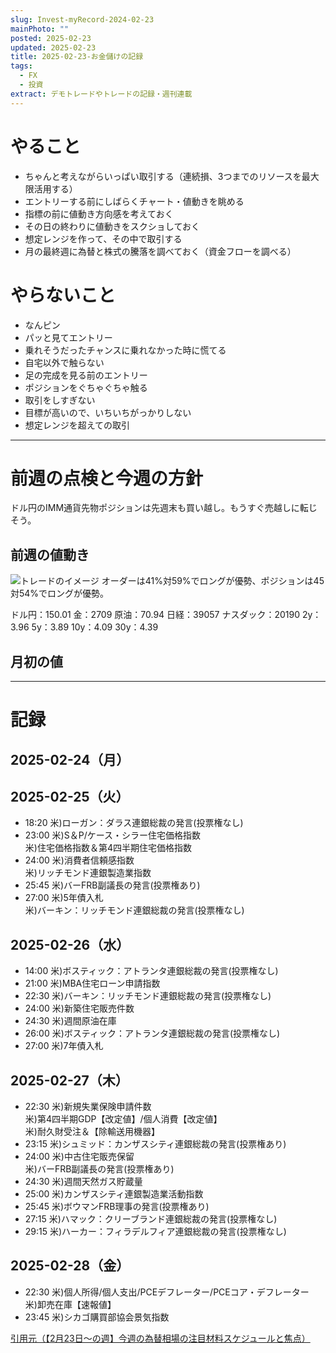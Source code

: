 ```yaml
---
slug: Invest-myRecord-2024-02-23
mainPhoto: ""
posted: 2025-02-23
updated: 2025-02-23
title: 2025-02-23-お金儲けの記録
tags:
  - FX
  - 投資
extract: デモトレードやトレードの記録・週刊連載
---
```

# やること

- ちゃんと考えながらいっぱい取引する（連続損、3つまでのリソースを最大限活用する）
- エントリーする前にしばらくチャート・値動きを眺める
- 指標の前に値動き方向感を考えておく
- その日の終わりに値動きをスクショしておく
- 想定レンジを作って、その中で取引する
- 月の最終週に為替と株式の騰落を調べておく（資金フローを調べる）
# やらないこと

- なんピン
- パッと見てエントリー
- 乗れそうだったチャンスに乗れなかった時に慌てる
- 自宅以外で触らない
- 足の完成を見る前のエントリー
- ポジションをぐちゃぐちゃ触る
- 取引をしすぎない
- 目標が高いので、いちいちがっかりしない
- 想定レンジを超えての取引
***
# 前週の点検と今週の方針

ドル円のIMM通貨先物ポジションは先週末も買い越し。もうすぐ売越しに転じそう。

## 前週の値動き

![トレードのイメージ](../../../images/invest/weekly/Invest-myRecord-2024-10-28/01.png)
オーダーは41%対59%でロングが優勢、ポジションは45対54%でロングが優勢。

ドル円：150.01
金：2709
原油：70.94
日経：39057
ナスダック：20190
2y：3.96
5y：3.89
10y：4.09
30y：4.39

## 月初の値
***
# 記録

## 2025-02-24（月）
## 2025-02-25（火）

- 18:20	米)ローガン：ダラス連銀総裁の発言(投票権なし)
- 23:00	米)S＆P/ケース・シラー住宅価格指数  
  米)住宅価格指数＆第4四半期住宅価格指数
- 24:00	米)消費者信頼感指数  
  米)リッチモンド連銀製造業指数
- 25:45	米)バーFRB副議長の発言(投票権あり)
- 27:00	米)5年債入札  
  米)バーキン：リッチモンド連銀総裁の発言(投票権なし)
## 2025-02-26（水）

- 14:00	米)ボスティック：アトランタ連銀総裁の発言(投票権なし)
- 21:00	米)MBA住宅ローン申請指数
- 22:30	米)バーキン：リッチモンド連銀総裁の発言(投票権なし)
- 24:00	米)新築住宅販売件数
- 24:30	米)週間原油在庫
- 26:00	米)ボスティック：アトランタ連銀総裁の発言(投票権なし)
- 27:00	米)7年債入札
## 2025-02-27（木）

- 22:30	米)新規失業保険申請件数  
  米)第4四半期GDP【改定値】/個人消費【改定値】  
  米)耐久財受注＆【除輸送用機器】
- 23:15	米)シュミッド：カンザスシティ連銀総裁の発言(投票権あり)
- 24:00	米)中古住宅販売保留  
  米)バーFRB副議長の発言(投票権あり)
- 24:30	米)週間天然ガス貯蔵量
- 25:00	米)カンザスシティ連銀製造業活動指数
- 25:45	米)ボウマンFRB理事の発言(投票権あり)
- 27:15	米)ハマック：クリーブランド連銀総裁の発言(投票権なし)
- 29:15	米)ハーカー：フィラデルフィア連銀総裁の発言(投票権なし)
## 2025-02-28（金）

- 22:30	米)個人所得/個人支出/PCEデフレーター/PCEコア・デフレーター   
  米)卸売在庫【速報値】
- 23:45	米)シカゴ購買部協会景気指数

[引用元（【2月23日～の週】今週の為替相場の注目材料スケジュールと焦点）](https://kissfx.com/article/20250223weekfx.html)